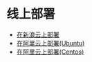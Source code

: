 # 线上部署

* [在新浪云上部署](deploy-sinacloud.md)
* [在阿里云上部署(Ubuntu)](deploy-ubuntu.md)
* [在阿里云上部署(Centos)](deploy-centos.md)